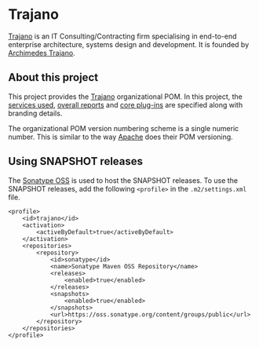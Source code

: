 Trajano
=======

[Trajano][] is an IT Consulting/Contracting firm specialising in end-to-end
enterprise architecture, systems design and development.  It is founded by
[Archimedes Trajano][1].
	
About this project
------------------

This project provides the [Trajano][] organizational POM.  In this project, 
the [services used][2], [overall reports][4] and [core plug-ins][3] are 
specified along with branding details.

The organizational POM version numbering scheme is a single numeric number. This
is similar to the way [Apache][] does their POM versioning.

Using SNAPSHOT releases
-----------------------

The [Sonatype OSS][] is used to host the SNAPSHOT releases.  To use the 
SNAPSHOT releases, add the following `<profile>` in the `.m2/settings.xml`
file.

    <profile>
        <id>trajano</id>
        <activation>
            <activeByDefault>true</activeByDefault>
        </activation>
        <repositories>
            <repository>
                <id>sonatype</id>
                <name>Sonatype Maven OSS Repository</name>
                <releases>
                    <enabled>true</enabled>
                </releases>
                <snapshots>
                    <enabled>true</enabled>
                </snapshots>
                <url>https://oss.sonatype.org/content/groups/public</url>
            </repository>
        </repositories>
    </profile>

[Trajano]: http://www.trajano.net/
[Continuous Integration]: ./integration.html
[Apache]: http://apache.org/
[Sonatype OSS]: http://oss.sonatype.org/
[1]: http://www.linkedin.com/in/trajano
[2]: ./services.html
[3]: ./plugins.html
[4]: ./project-reports.html
